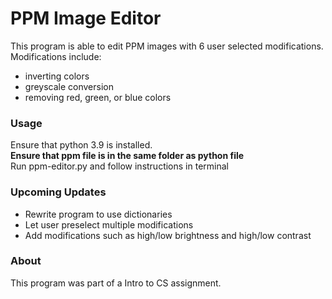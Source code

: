 # PPM Image Editor
This program is able to edit PPM images with 6 user selected modifications. Modifications include:
- inverting colors
- greyscale conversion
- removing red, green, or blue colors

### Usage  
Ensure that python 3.9 is installed.  
**Ensure that ppm file is in the same folder as python file**  
Run ppm-editor.py and follow instructions in terminal  
    
### Upcoming Updates
- Rewrite program to use dictionaries 
- Let user preselect multiple modifications
- Add modifications such as high/low brightness and high/low contrast

### About
This program was part of a Intro to CS assignment.
